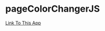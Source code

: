 # pageColorChangerJS
<a href="https://background-color-changer-js.netlify.app/" target=_blank>Link To This App</a>
